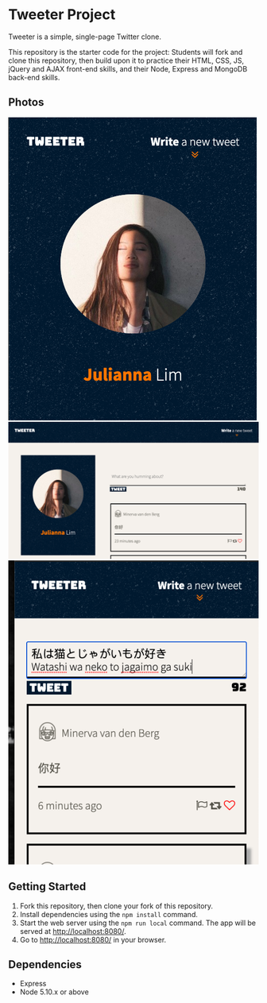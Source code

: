 # Tweeter Project

Tweeter is a simple, single-page Twitter clone.

This repository is the starter code for the project: Students will fork and clone this repository, then build upon it to practice their HTML, CSS, JS, jQuery and AJAX front-end skills, and their Node, Express and MongoDB back-end skills.

## Photos
!["Screenshot description"](https://github.com/juliannalim/tweeter/blob/master/doc/tweetheader.png)
!["Screenshot description"](https://github.com/juliannalim/tweeter/blob/master/doc/tweetfeed.png)
!["Screenshot description"](https://github.com/juliannalim/tweeter/blob/master/doc/tweetfeedMobile.png)

## Getting Started

1. Fork this repository, then clone your fork of this repository.
2. Install dependencies using the `npm install` command.
3. Start the web server using the `npm run local` command. The app will be served at <http://localhost:8080/>.
4. Go to <http://localhost:8080/> in your browser.

## Dependencies

- Express
- Node 5.10.x or above
